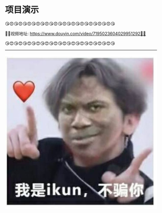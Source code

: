 # 项目演示

😘😍😘😍😘😍😘😍😘😍😘😍😘😍😘😍😘😍😘😍😘😍😘😍😘

💖💖视频地址: https://www.douyin.com/video/7195023604029951292💖💖

😘😍😘😍😘😍😘😍😘😍😘😍😘😍😘😍😘😍😘😍😘😍😘😍😘

------

![](./source/images/kun.jpg)
